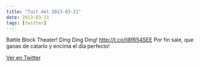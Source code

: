 ```yaml
---
title: "Tuit del 2013-03-21"
date: 2013-03-21
tags: [twitter]
---
```


Battle Block Theater! Ding Ding Ding! http://t.co/il8f654SEE Por fin sale, que ganas de catarlo y encima el día perfecto!



[Ver en Twitter](https://twitter.com/i/web/status/314530033320484865)

